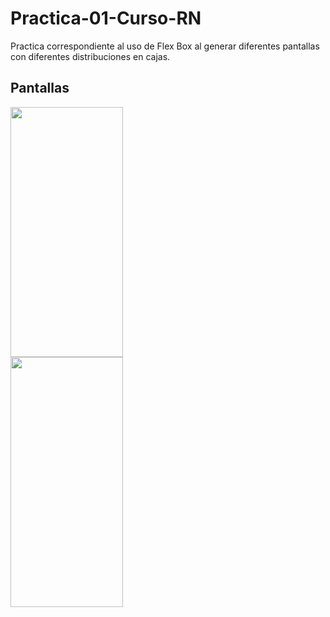 # Practica-01-Curso-RN
Practica correspondiente al uso de Flex Box al generar diferentes pantallas con diferentes distribuciones en cajas. 

<h2> Pantallas </h2>


<div style=" display: inline">
  <div style="">
    <img src="https://i.postimg.cc/26FM4Wdw/Whats-App-Image-2022-12-11-at-5-56-59-PM.jpg" width="180" height="400"/>  
  </div
  <div style="">
  <img src="https://i.postimg.cc/yW4zjKgh/dos.jpg" width="180" height="400"/>  
  </div>
</div>
